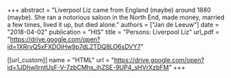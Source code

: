 +++
abstract = "Liverpool Liz came from England (maybe) around 1880 (maybe). She ran a notorious saloon in the North End, made money, married a few times, lived it up, but died alone."
authors = ["Jan de Leeuw"]
date = "2018-04-02"
publication = "HIS"
title = "Persons: Liverpool Liz"
url_pdf = "https://drive.google.com/open?id=1XRryQ5xFXDOjHw9p7dL2TDQ8LO6sDVY7"


[[url_custom]]
name = "HTML"
url = "https://drive.google.com/open?id=1JDhwllrntUsF-V-7zbCMhs_ihZSE-9UP4_sHVrXzbFM"
+++


